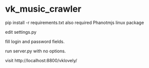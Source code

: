 # vk_music_crawler
pip install -r requirements.txt
also required Phanotmjs linux package

edit settings.py

fill login and password fields. 

run server.py with no options. 

visit http://localhost:8800/vklovely/
